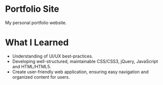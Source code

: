 # Portfolio Site 
My personal portfolio website.

# What I Learned
* Understanding of UI/UX best-practices.
* Developing well-structured, maintainable CSS/CSS3, jQuery, JavaScript and HTML/HTML5.
* Create user-friendly web application, ensuring easy navigation and organized content for users.
